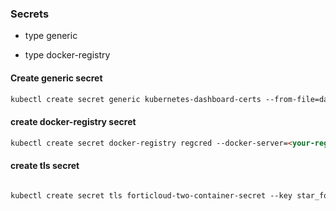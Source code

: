 
### Secrets

- type generic

- type docker-registry


#### Create generic secret

```markdown
kubectl create secret generic kubernetes-dashboard-certs --from-file=dashboard.key --from-file=dashboard.crt

```

#### create docker-registry secret

```markdown
kubectl create secret docker-registry regcred --docker-server=<your-registry-server> --docker-username=<your-name> --docker-password=<your-pword> --docker-email=<your-email>

```


#### create tls secret

```markdown

kubectl create secret tls forticloud-two-container-secret --key star_forticloud_com-privkey.key  --cert star_forticloud_com-chained.crt  -n sandboxdev

```